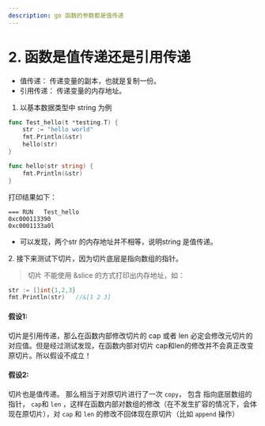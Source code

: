 ```yaml
---
description: go 函数的参数都是值传递
---
```


# 2. 函数是值传递还是引用传递

* 值传递： 传递变量的副本，也就是复制一份。
* 引用传递： 传递变量的内存地址。

1. 以基本数据类型中 string 为例

```go
func Test_hello(t *testing.T) {
	str := "hello world"
	fmt.Println(&str)
	hello(str)
}

func hello(str string) {
	fmt.Println(&str)
}
```

打印结果如下：

```shell
=== RUN   Test_hello
0xc000113390
0xc0001133a0l
```

* 可以发现，两个str 的内存地址并不相等，说明string 是值传递。

2\. 接下来测试下切片，因为切片底层是指向数组的指针。

> 切片 不能使用 \&slice 的方式打印出内存地址，如：

```go
str := []int{1,2,3}
fmt.Println(str)   //&[1 2 3]
```

#### 假设1:&#x20;

切片是引用传递，那么在函数内部修改切片的 cap 或者 len 必定会修改元切片的对应值。但是经过测试发现，在函数内部对切片 cap和len的修改并不会真正改变原切片。所以假设不成立！

#### 假设2:

切片也是值传递。 那么相当于对原切片进行了一次 `copy`， 包含 指向底层数组的指针， `cap`和 `len` ，这样在函数内部对数组的修改（在不发生扩容的情况下，会体现在原切片），对 `cap`  和 `len` 的修改不回体现在原切片（比如 `append` 操作）

